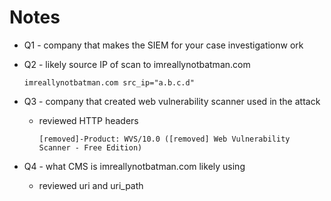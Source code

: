 # Notes
* Q1 - company that makes the SIEM for your case investigationw ork
* Q2 - likely source IP of scan to imreallynotbatman.com
  
  ```
  imreallynotbatman.com src_ip="a.b.c.d"
  ```
* Q3 - company that created web vulnerability scanner used in the attack
  * reviewed HTTP headers
    ```
    [removed]-Product: WVS/10.0 ([removed] Web Vulnerability Scanner - Free Edition)
    ```
* Q4 - what CMS is imreallynotbatman.com likely using
  * reviewed uri and uri_path